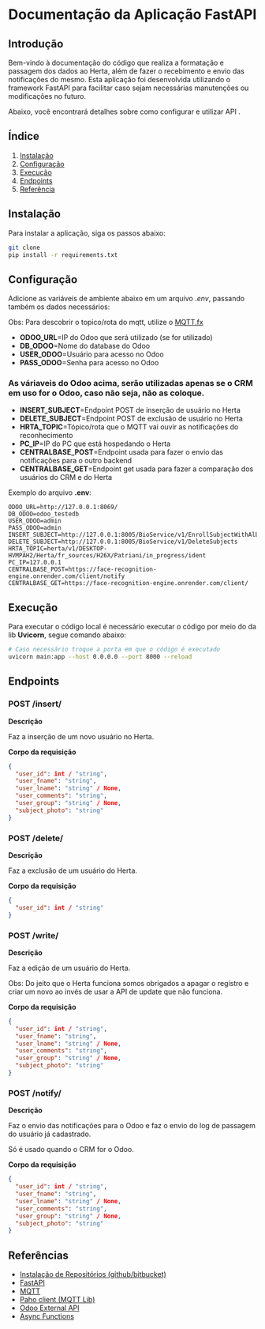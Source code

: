 # Documentação da Aplicação FastAPI

## Introdução

Bem-vindo à documentação do código que realiza a formatação e passagem dos dados ao Herta, além de fazer o recebimento e envio das notificações do mesmo. 
Esta aplicação foi desenvolvida utilizando o framework FastAPI para facilitar caso sejam necessárias manutenções ou modificações no futuro.

Abaixo, você encontrará detalhes sobre como configurar e utilizar API .

## Índice

1. [Instalação](#instalação)
2. [Configuração](#configuração)
3. [Execução](#execução)
4. [Endpoints](#endpoints)
5. [Referência](#referências)


## Instalação

Para instalar a aplicação, siga os passos abaixo:

```bash
git clone 
pip install -r requirements.txt
```

## Configuração

Adicione as variáveis de ambiente abaixo em um arquivo _.env_, passando também os dados necessários:

Obs: Para descobrir o topico/rota do mqtt, utilize o [MQTT.fx](https://iotcore-dev-tool.gz.bcebos.com/mqttfx/1.7.1/mqttfx-1.7.1-windows-x64.exe)


* **ODOO_URL**=IP do Odoo que será utilizado (se for utilizado)
* **DB_ODOO**=Nome do database do Odoo
* **USER_ODOO**=Usuário para acesso no Odoo
* **PASS_ODOO**=Senha para acesso no Odoo
### As váriaveis do Odoo acima, serão utilizadas apenas se o CRM em uso for o Odoo, caso não seja, não as coloque.
* **INSERT_SUBJECT**=Endpoint POST de inserção de usuário no Herta
* **DELETE_SUBJECT**=Endpoint POST de exclusão de usuário no Herta
* **HRTA_TOPIC**=Tópico/rota que o MQTT vai ouvir as notificações do reconhecimento
* **PC_IP**=IP do PC que está hospedando o Herta
* **CENTRALBASE_POST**=Endpoint usada para fazer o envio das notificações para o outro backend
* **CENTRALBASE_GET**=Endpoint get usada para fazer a comparação dos usuários do CRM e do Herta


Exemplo do arquivo **.env**:
```dotenv
ODOO_URL=http://127.0.0.1:8069/
DB_ODOO=odoo_testedb
USER_ODOO=admin
PASS_ODOO=admin
INSERT_SUBJECT=http://127.0.0.1:8005/BioService/v1/EnrollSubjectWithAlbum
DELETE_SUBJECT=http://127.0.0.1:8005/BioService/v1/DeleteSubjects
HRTA_TOPIC=herta/v1/DESKTOP-HVMPAH2/Herta/fr_sources/H26X/Patriani/in_progress/ident
PC_IP=127.0.0.1
CENTRALBASE_POST=https://face-recognition-engine.onrender.com/client/notify
CENTRALBASE_GET=https://face-recognition-engine.onrender.com/client/
```

## Execução

Para executar o código local é necessário executar o código por meio do da lib **Uvicorn**, segue comando abaixo:
```bash
# Caso necessário troque a porta em que o código é executado
uvicorn main:app --host 0.0.0.0 --port 8000 --reload
```

## Endpoints

### POST /insert/

**Descrição**

Faz a inserção de um novo usuário no Herta.

**Corpo da requisição**

```json
{
  "user_id": int / "string",
  "user_fname": "string",
  "user_lname": "string" / None,
  "user_comments": "string",
  "user_group": "string" / None,
  "subject_photo": "string"
}
```

### POST /delete/

**Descrição**

Faz a exclusão de um usuário do Herta.

**Corpo da requisição**

```json
{
  "user_id": int / "string"
}
```

### POST /write/

**Descrição**

Faz a edição de um usuário do Herta.

Obs: Do jeito que o Herta funciona somos obrigados a apagar o registro e criar um novo ao invés de usar a API de update que não funciona.

**Corpo da requisição**

```json
{
  "user_id": int / "string",
  "user_fname": "string",
  "user_lname": "string" / None,
  "user_comments": "string",
  "user_group": "string" / None,
  "subject_photo": "string"
}
```

### POST /notify/

**Descrição**

Faz o envio das notificações para o Odoo e faz o envio do log de passagem do usuário já cadastrado.

Só é usado quando o CRM for o Odoo.

**Corpo da requisição**

```json
{
  "user_id": int / "string",
  "user_fname": "string",
  "user_lname": "string" / None,
  "user_comments": "string",
  "user_group": "string" / None,
  "subject_photo": "string"
}
```


## Referências

 - [Instalação de Repositórios (github/bitbucket)](https://docs.github.com/pt/repositories/creating-and-managing-repositories/cloning-a-repository)
 - [FastAPI](https://fastapi.tiangolo.com/tutorial/)
 - [MQTT](https://mosquitto.org/)
 - [Paho client (MQTT Lib)](https://pypi.org/project/paho-mqtt/)
 - [Odoo External API](https://www.odoo.com/documentation/17.0/developer/reference/external_api.html)
 - [Async Functions](https://superfastpython.com/python-async-function/)

